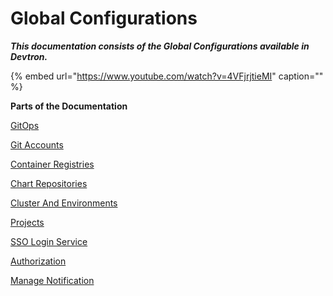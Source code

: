 # Global Configurations

_**This documentation consists of the Global Configurations available in Devtron.**_

{% embed url="https://www.youtube.com/watch?v=4VFjrjtieMI" caption="" %}

**Parts of the Documentation**

[GitOps](gitops.md)

[Git Accounts](git-accounts.md)

[Container Registries](docker-registries.md)

[Chart Repositories](chart-repo.md)

[Cluster And Environments](cluster-and-environments.md)

[Projects](projects.md)

[SSO Login Service](sso-login.md)

[Authorization](authorization/README.md)

[Manage Notification](manage-notification.md)

